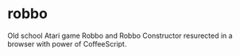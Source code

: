 robbo
=====

Old school Atari game Robbo and Robbo Constructor resurected in a browser with power of CoffeeScript.
